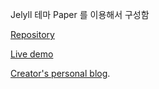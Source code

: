 Jelyll 테마 Paper 를 이용해서 구성함

[Repository](https://github.com/mkchoi212/paper-jekyll-theme)

[Live demo](https://deadbeef.me/paper-jekyll-theme/)

[Creator's personal blog](https://www.deadbeef.me).


